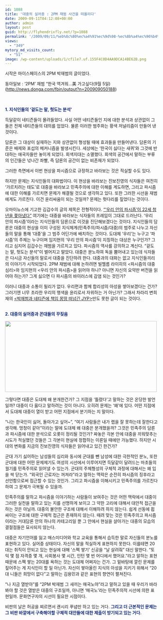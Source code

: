 ```yaml
---
id: 1088
title: '대중의 실어증 : 2PM 재범 사건을 떠올리다'
date: 2009-09-11T04:12:08+00:00
author: admin
layout: post
guid: http://flyhendrixfly.net/?p=1088
permalink: '/2009/09/11/%eb%8c%80%ec%a4%91%ec%9d%98-%ec%8b%a4%ec%96%b4%ec%a6%9d-2pm-%ec%9e%ac%eb%b2%94-%ec%82%ac%ea%b1%b4%ec%9d%84-%eb%96%a0%ec%98%ac%eb%a6%ac%eb%8b%a4/'
views:
  - "349"
mytory_md_visits_count:
  - "51"
image: /wp-content/uploads/1/cfile7.uf.155F4C0D4AA9DCA14BE62B.png
---
```

시작은 마이스페이스의 2PM 박재범의 글이었다.

동아일보 : ‘2PM’ 재범 “한국 역겨워…美 가고싶다(9월 5일)(<a title="[http://news.donga.com/fbin/output?n=200909050188]로 이동합니다." target="_blank" href="http://news.donga.com/fbin/output?n=200909050188">http://news.donga.com/fbin/output?n=200909050188</a>)
  
<br style="font-weight: bold; color: rgb(17, 42, 117);" /><span style="font-weight: bold; color: rgb(17, 42, 117);"><br /> 1. 지식인들의 &#8216;겉도는 말, 헛도는 분석&#8217;</span>

득달같이 네티즌들이 몰려들었다. 사실 어떤 네티즌들인 지에 대한 분석과 상관없이 그들은 전체 네티즌들의 대의를 업었다. 물론 이러한 범주화는 황색 저널리즘이 만들어 낸 것이다.

담론은 그 대상이 실재하는 지와 상관없이 형성될 때에 효과들을 만들어낸다. 담론의 기준은 배제와 포섭의 메커니즘을 발생시킨다. 세상에는 &#8216;한국이 싫다는 새퀴&#8217;와 그것에 반대하는 애국자들만 놓이게 되었다. 회색지대는 소멸했다. 회색의 공간에서 말하는 부류의 인간들은 넋나간 좌빨, 즉 담론의 공간이 없는 비존재가 되었다.

그러한 측면에서 이번 현상을 파시즘으로 규정하고 바라보는 것은 적실할 수도 있다.

하지만 문제는 지식인들의 대화법이다. 이 현상을 바라보는 진보진영의 식자들은 여전히 &#8216;가르치려는 태도&#8217;로 대중을 바라보고 민족주의에 대한 이해를 계도하면, 그리고 파시즘에 대한 이해를 가르치면 문제가 해결될 것으로 생각하고 있다. 또한 그러한 시선을 재범에게도 가르친다. 이건 윤리싸움이 되는 것일까? 문제는 헛다리를 짚었다는 것이다.

오마이뉴스에 기고한 김갑수의 글의 제목은 전형적이다. <a title="[http://www.ohmynews.com/nws_web/view/at_pg.aspx?CNTN_CD=A0001213144]로 이동합니다." target="_blank" href="http://www.ohmynews.com/nws_web/view/at_pg.aspx?CNTN_CD=A0001213144">&#8220;&#8216;우리 안의 파시즘&#8217;이 22세 청년을 쫓아냈다&#8221;</a> 여기에는 대중을 바라보는 식자들의 프레임이 그대로 드러난다. &#8216;우리 안의 파시즘&#8217;이라는 지식인들의 담론으로 이것을 진단해보겠다는 것이다. 지식인들의 담론은 대중의 현상을 이미 구성된 지식체계(민족주의/파시즘/대중)의 범주로 나누고 자신들의 말을 통해 &#8216;대중&#8217;을 그 범주 어딘가에 배치하는 것이다. 도대체 &#8216;우리&#8217;는 누구고 &#8216;파시즘&#8217;의 주체는 누구이며 임지현의 &#8216;우리 안의 파시즘&#8217;이 지칭하는 대상은 누구인가? 그리고 심지어 김갑수는 재범을 가르치고 있다. 파시즘의 역사를 강의하고 계신다. &#8220;겉도는 말, 헛도는 분석&#8221;이 벌어지고 말았다. 대중은 분노하여 독을 뿜어내고 있는데 식자들은 다시금 자신들의 말로서 대중을 진단하려 한다. 대중과의 대화는 없고 지식인들끼리의 이야기가 시작되었다. 2PM 재범에 대해 논하려면 빌헬름 라이히의 <파시즘의 대중심리>와 임지현의 <우리 안의 파시즘>을 읽어야 하나? 아니면 자신의 요약판 버전을 읽어야 하는가? 그게 싫으면 다 파시즘의 바이러스에 감염 되는 것인가?

이러니 대중과 소통이 될리가 없다. 우리편과 함께 합리성의 아성을 쌓아보겠다는 건가? 그러기엔 너무 초라한 우리의 행색을 윤리로서 자위하는 거 아닌가? 그래서 차라리 변희재의 <a title="[http://www.bignews.co.kr/news/article.html?no=231010]로 이동합니다." target="_blank" href="http://www.bignews.co.kr/news/article.html?no=231010"><박재범과 네티즌에 책임 몽땅 떠넘긴 JYP></a>만도 못한 글이 되는 것이다.<br style="color: rgb(17, 42, 117); font-weight: bold;" />
  
<br style="color: rgb(17, 42, 117); font-weight: bold;" /><span style="color: rgb(17, 42, 117); font-weight: bold;">2. 대중의 실어증과 꼰대들의 꾸짖음</span>

<img src="http://submania.dothome.co.kr/wp-content/uploads/1/cfile7.uf.155F4C0D4AA9DCA14BE62B.png" class="aligncenter" width="500" height="234" alt="" filename="aQdOjvSJMpd46h07kBibHvJoo1_500.png" filemime="image/jpeg" />

그렇다면 대중은 도대체 왜 분개한건가? 그 지점을 &#8216;틀렸다&#8217;고 말하는 것은 온당한 발언일까? 대중이 다 옳다고 말하려는 것이 아니다. 오히려 문제는 &#8216;왜&#8217;에 있다. 어떤 지점에서 도대체 대중이 열이 받고 어떤 지점에서 분기하는 지 말이다.

&#8220;나는 한국인이 싫어, 돌아가고 싶어~&#8221;, &#8220;여기 사람들은 내가 랩을 잘 못하는데 잘한다고 생각해. 멍청이 같아&#8221;이라는 말에 도대체 왜 대중은 분개했을까? 그것은 민족주의 담론과 파시즘에 대한 분석으로 오롯이 정리될 것인가? 짜놓은 각본 안에 대중을 끼워맞추는 시도가 적실했던 것들은 그 각본이 현실에 정합하는 이론일 때에만 가능했다. 하지만 시대의 변화를 지금의 진보진영의 식자들은 읽어내고 있긴 한건가?

군대 가기 싫어하는 남성들의 심리와 동시에 군대를 뺀 남성에 대한 극한적인 분노, 또한 군대에 대한 어떤 문제제기도 여성의 시선에서 이루어지면 득달같이 달려드는 마초들의 궐기를 민족주의로 읽어낼 수 있는가. 군대의 주체형성의 구체적 과정에 대해서는 왜 입을 싹 닫는가. &#8220;외국인 근로자는 꺼져라&#8221;라고 말하는 맥락은 순전히 파시즘의 징후라고 선언함으로써 접근할 수 있는 것인가. 그리고 파시즘을 이해시키고 민족주의를 가르친다하여 그 문제가 극복될 수 있을까.

민족주의를 말하고 파시즘을 이야기하는 사람들이 보여주는 것은 어떤 맥락에서 대중이 그러한 실천을 말하고 있는 지를 선명하게 보이고 그 약한 고리에 대해서 대안적 접근을 하는 것은 아닐까. 대중의 불안한 구조에 대해서 이해하려 하지 않는다. 쉽게 선동에 휩싸이는 구조에 대한 구체적 접근은 존재하지 않는다. 때려 맞는 것은 민족주의고 파시즘이라는 거대담론 안의 하나의 카테고리일 뿐 그 안에서 현실을 살아가는 대중의 모습의 결절점들은 묘사되지 않는다.

대중은 자기언어를 잃고 매스미디어와 학교 교육을 통해서 습득한 말로 자신들의 분노를 표현하고 있다. 실어증 상태이다. 자신의 말을 적실하게 표현하지 못한다. 이를테면 20대는 취직이 안되고 있는 현실에 대해 &#8216;스펙 쌓기&#8217; 신공을 &#8220;날 살려줘&#8221; 대신 말한다. &#8220;토익 몇 점 자격증 몇 개, 사회봉사 몇 시간, 인턴 몇 번 어디에서 했어요.&#8221;라고 말하는 표현 때문에 스펙 쌓는 20대를 욕하는 것는 도대체 어쩌자는 건가. 그 밑바탕에 깔린 문제를 짚어주는 게 지식인이 할 일 아닌가. 자신이 쌓아올린 지식의 아성을 지키기 위해서 &#8220;20대 니들은 희망이 없다&#8221;고 말하는 김용민과 같은 표현의 향연이 펼쳐진다.

&#8220;나 지금 열받아&#8221;를 &#8220;2PM 박재범 그 새끼는 매국노야&#8221;라고 말하고 있을 때 우리가 바라봐야 할 것은 열받은 대중의 구조일까, 아니면 &#8216;매국노&#8217;라는 민족주의적 시선에 의한 표현일까. 문화연구자의 시선이 필요한 시점이다.

비판의 날은 허공을 찌르면서 괜시리 푸념만 하고 있는 거다. <span style="font-weight: bold; color: rgb(17, 42, 117);">그리고 더 근본적인 문제는 그 비판 바깥에서 구축해야할 구체적 대안들에 대한 제출이 방기되고 있는 거다.</span>